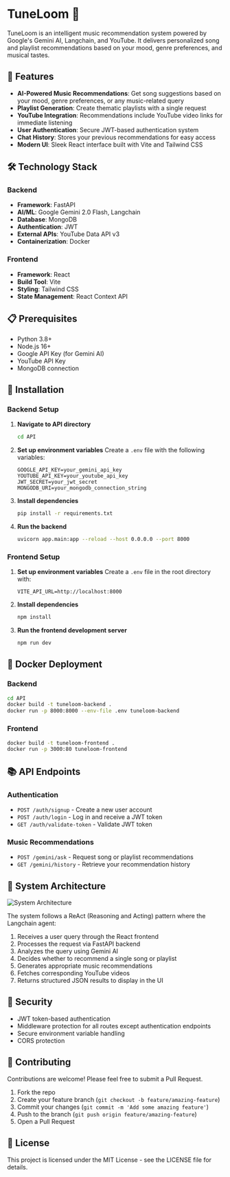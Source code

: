 # TuneLoom 🎵

TuneLoom is an intelligent music recommendation system powered by Google's Gemini AI, Langchain, and YouTube. It delivers personalized song and playlist recommendations based on your mood, genre preferences, and musical tastes.

## 🚀 Features

- **AI-Powered Music Recommendations**: Get song suggestions based on your mood, genre preferences, or any music-related query
- **Playlist Generation**: Create thematic playlists with a single request
- **YouTube Integration**: Recommendations include YouTube video links for immediate listening
- **User Authentication**: Secure JWT-based authentication system
- **Chat History**: Stores your previous recommendations for easy access
- **Modern UI**: Sleek React interface built with Vite and Tailwind CSS

## 🛠️ Technology Stack

### Backend
- **Framework**: FastAPI
- **AI/ML**: Google Gemini 2.0 Flash, Langchain
- **Database**: MongoDB
- **Authentication**: JWT
- **External APIs**: YouTube Data API v3
- **Containerization**: Docker

### Frontend
- **Framework**: React
- **Build Tool**: Vite
- **Styling**: Tailwind CSS
- **State Management**: React Context API

## 📋 Prerequisites

- Python 3.8+
- Node.js 16+
- Google API Key (for Gemini AI)
- YouTube API Key
- MongoDB connection

## 🔧 Installation

### Backend Setup

1. **Navigate to API directory**
   ```bash
   cd API
   ```

2. **Set up environment variables**
   Create a `.env` file with the following variables:
   ```
   GOOGLE_API_KEY=your_gemini_api_key
   YOUTUBE_API_KEY=your_youtube_api_key
   JWT_SECRET=your_jwt_secret
   MONGODB_URI=your_mongodb_connection_string
   ```

3. **Install dependencies**
   ```bash
   pip install -r requirements.txt
   ```

4. **Run the backend**
   ```bash
   uvicorn app.main:app --reload --host 0.0.0.0 --port 8000
   ```

### Frontend Setup

1. **Set up environment variables**
   Create a `.env` file in the root directory with:
   ```
   VITE_API_URL=http://localhost:8000
   ```

2. **Install dependencies**
   ```bash
   npm install
   ```

3. **Run the frontend development server**
   ```bash
   npm run dev
   ```

## 🐳 Docker Deployment

### Backend
```bash
cd API
docker build -t tuneloom-backend .
docker run -p 8000:8000 --env-file .env tuneloom-backend
```

### Frontend
```bash
docker build -t tuneloom-frontend .
docker run -p 3000:80 tuneloom-frontend
```

## 📚 API Endpoints

### Authentication
- `POST /auth/signup` - Create a new user account
- `POST /auth/login` - Log in and receive a JWT token
- `GET /auth/validate-token` - Validate JWT token

### Music Recommendations
- `POST /gemini/ask` - Request song or playlist recommendations
- `GET /gemini/history` - Retrieve your recommendation history

## 🔄 System Architecture

![System Architecture](https://raw.githubusercontent.com/rajv4rdhan/INT428/refs/heads/master/public/arc.png)

The system follows a ReAct (Reasoning and Acting) pattern where the Langchain agent:
1. Receives a user query through the React frontend
2. Processes the request via FastAPI backend
3. Analyzes the query using Gemini AI
4. Decides whether to recommend a single song or playlist
5. Generates appropriate music recommendations
6. Fetches corresponding YouTube videos
7. Returns structured JSON results to display in the UI


## 🔐 Security

- JWT token-based authentication
- Middleware protection for all routes except authentication endpoints
- Secure environment variable handling
- CORS protection

## 🤝 Contributing

Contributions are welcome! Please feel free to submit a Pull Request.

1. Fork the repo
2. Create your feature branch (`git checkout -b feature/amazing-feature`)
3. Commit your changes (`git commit -m 'Add some amazing feature'`)
4. Push to the branch (`git push origin feature/amazing-feature`)
5. Open a Pull Request

## 📄 License

This project is licensed under the MIT License - see the LICENSE file for details.